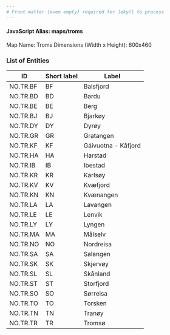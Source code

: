 ```yaml
---
# Front matter (even empty) required for Jekyll to process
---
```


#### JavaScript Alias: maps/troms

Map Name: Troms
Dimensions (Width x Height): 600x460





### List of Entities

ID | Short label | Label
---|---|---|
NO.TR.BF|BF|Balsfjord
NO.TR.BD|BD|Bardu
NO.TR.BE|BE|Berg
NO.TR.BJ|BJ|Bjarkøy
NO.TR.DY|DY|Dyrøy
NO.TR.GR|GR|Gratangen
NO.TR.KF|KF|Gáivuotna - Kåfjord
NO.TR.HA|HA|Harstad
NO.TR.IB|IB|Ibestad
NO.TR.KR|KR|Karlsøy
NO.TR.KV|KV|Kvæfjord
NO.TR.KN|KN|Kvænangen
NO.TR.LA|LA|Lavangen
NO.TR.LE|LE|Lenvik
NO.TR.LY|LY|Lyngen
NO.TR.MA|MA|Målselv
NO.TR.NO|NO|Nordreisa
NO.TR.SA|SA|Salangen
NO.TR.SK|SK|Skjervøy
NO.TR.SL|SL|Skånland
NO.TR.ST|ST|Storfjord
NO.TR.SO|SO|Sørreisa
NO.TR.TO|TO|Torsken
NO.TR.TN|TN|Tranøy
NO.TR.TR|TR|Tromsø

